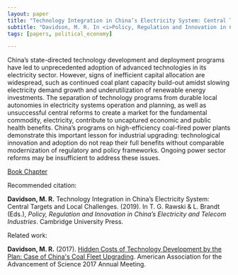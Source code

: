 ```yaml
---
layout: paper
title: "Technology Integration in China’s Electricity System: Central Targets and Local Challenges"
subtitle: "Davidson, M. R. In <i>Policy, Regulation and Innovation in China's Electricity and Telecom Industries.</i>"
tags: [papers, political_economy]

---
```


China’s state-directed technology development and deployment programs have led to unprecedented adoption of advanced technologies in its electricity sector. However, signs of inefficient capital allocation are widespread, such as continued coal plant capacity build-out amidst slowing electricity demand growth and underutilization of renewable energy investments. The separation of technology programs from durable local autonomies in electricity systems operation and planning, as well as unsuccessful central reforms to create a market for the fundamental commodity, electricity, contribute to uncaptured economic and public health benefits. China’s programs on high-efficiency coal-fired power plants demonstrate this important lesson for industrial upgrading: technological innovation and adoption do not reap their full benefits without comparable modernization of regulatory and policy frameworks. Ongoing power sector reforms may be insufficient to address these issues.

[Book Chapter](https://www.cambridge.org/core/books/policy-regulation-and-innovation-in-chinas-electricity-and-telecom-industries/technology-integration-in-chinas-electricity-system-central-targets-and-local-challenges/47F1DAE695C8D264833DB1EDEE1F19F1)

Recommended citation:

**Davidson, M. R.** Technology Integration in China’s Electricity System: Central Targets and Local Challenges. (2019). In T. G. Rawski & L. Brandt (Eds.), _Policy, Regulation and Innovation in China’s Electricity and Telecom Industries_. Cambridge University Press.

Related work:

**Davidson, M. R.** (2017). [Hidden Costs of Technology Development by the Plan: Case of China's Coal Fleet Upgrading](/2017-03-10-hidden-costs-technology-china-coal/). American Association for the Advancement of Science 2017 Annual Meeting.
